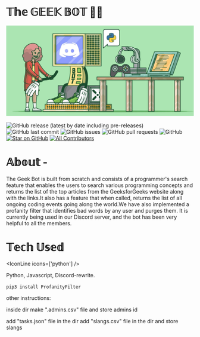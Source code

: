 <a name="title"></a>
# 𝕋𝕙𝕖 𝔾𝔼𝔼𝕂 𝔹𝕆𝕋 🤖🤖

![Banner](https://github.com/Sayak11/theGeekBot/blob/master/gfgpic_1.jpg)

![GitHub release (latest by date including pre-releases)](https://img.shields.io/github/v/release/ThatOneTallKid/theGeekBot?include_prereleases)
![GitHub last commit](https://img.shields.io/github/last-commit/ThatOneTallKid/theGeekBot)
![GitHub issues](https://img.shields.io/github/issues-raw/ThatOneTallKid/theGeekBot)
![GitHub pull requests](https://img.shields.io/github/issues-pr/ThatOneTallKid/theGeekBot)
![GitHub](https://img.shields.io/github/license/ThatOneTallKid/theGeekBot)
[![Star on GitHub](https://img.shields.io/github/stars/ThatOneTallKid/theGeekBot.svg?style=social)](https://github.com/all-contributors/all-contributors/stargazers)
 [![All Contributors](https://img.shields.io/badge/all_contributors-4-orange.svg?style=flat-square)](#contributors-)


<a name="about"></a>
# 𝔸𝕓𝕠𝕦𝕥 -
The Geek Bot is built from scratch and consists of a programmer's search feature that enables the users to search various programming concepts and returns the list of the top articles from the GeeksforGeeks website along with the links.It also has a feature that when called, returns the list of all ongoing coding events going along the world.We have also implemented a profanity filter that identifies bad words by any user and purges them.
It is currently being used in our Discord server, and the bot has been very helpful to all the members.

<a name="tech"></a>
# 𝕋𝕖𝕔𝕙 𝕌𝕤𝕖𝕕
<IconLine icons=['python'] />
<i class='icon-tech-javascript'></i>
<i class='icon-tech-discord-rewrite'></i>


Python, Javascript, Discord-rewrite.  





```
pip3 install ProfanityFilter
```

other instructions:

inside dir make ".admins.csv" file and store admins id

add  "tasks.json" file in the dir
add "slangs.csv" file in the dir and store slangs



